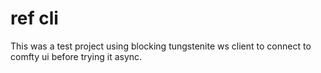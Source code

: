 # ref cli

This was a test project using blocking tungstenite ws client to connect to comfty ui before trying it async.